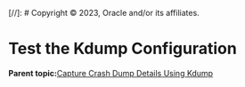 [//]: # Copyright © 2023, Oracle and/or its affiliates.

# Test the Kdump Configuration

**Parent topic:**[Capture Crash Dump Details Using Kdump](../topics/cockpit-kdump.md)

